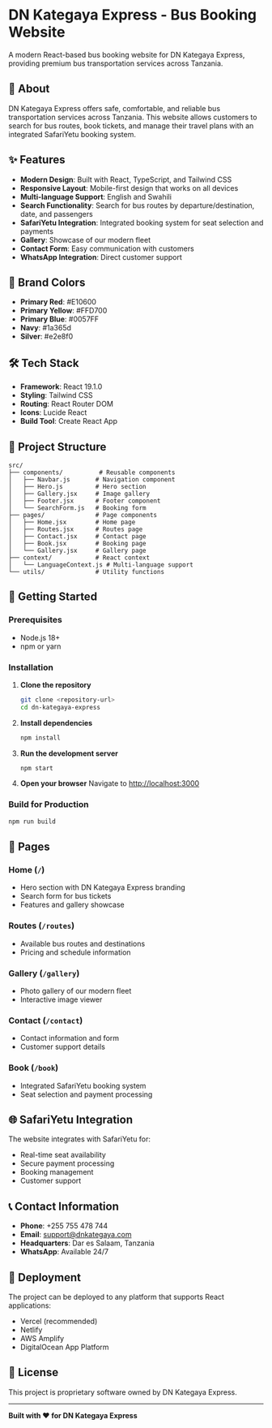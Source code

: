# DN Kategaya Express - Bus Booking Website

A modern React-based bus booking website for DN Kategaya Express, providing premium bus transportation services across Tanzania.

## 🚌 About

DN Kategaya Express offers safe, comfortable, and reliable bus transportation services across Tanzania. This website allows customers to search for bus routes, book tickets, and manage their travel plans with an integrated SafariYetu booking system.

## ✨ Features

- **Modern Design**: Built with React, TypeScript, and Tailwind CSS
- **Responsive Layout**: Mobile-first design that works on all devices
- **Multi-language Support**: English and Swahili
- **Search Functionality**: Search for bus routes by departure/destination, date, and passengers
- **SafariYetu Integration**: Integrated booking system for seat selection and payments
- **Gallery**: Showcase of our modern fleet
- **Contact Form**: Easy communication with customers
- **WhatsApp Integration**: Direct customer support

## 🎨 Brand Colors

- **Primary Red**: #E10600
- **Primary Yellow**: #FFD700  
- **Primary Blue**: #0057FF
- **Navy**: #1a365d
- **Silver**: #e2e8f0

## 🛠️ Tech Stack

- **Framework**: React 19.1.0
- **Styling**: Tailwind CSS
- **Routing**: React Router DOM
- **Icons**: Lucide React
- **Build Tool**: Create React App

## 📁 Project Structure

```
src/
├── components/          # Reusable components
│   ├── Navbar.js       # Navigation component
│   ├── Hero.js         # Hero section
│   ├── Gallery.jsx     # Image gallery
│   ├── Footer.jsx      # Footer component
│   └── SearchForm.js   # Booking form
├── pages/              # Page components
│   ├── Home.jsx        # Home page
│   ├── Routes.jsx      # Routes page
│   ├── Contact.jsx     # Contact page
│   ├── Book.jsx        # Booking page
│   └── Gallery.jsx     # Gallery page
├── context/            # React context
│   └── LanguageContext.js # Multi-language support
└── utils/              # Utility functions
```

## 🚀 Getting Started

### Prerequisites

- Node.js 18+
- npm or yarn

### Installation

1. **Clone the repository**
   ```bash
   git clone <repository-url>
   cd dn-kategaya-express
   ```

2. **Install dependencies**
   ```bash
   npm install
   ```

3. **Run the development server**
   ```bash
   npm start
   ```

4. **Open your browser**
   Navigate to [http://localhost:3000](http://localhost:3000)

### Build for Production

```bash
npm run build
```

## 📱 Pages

### Home (`/`)
- Hero section with DN Kategaya Express branding
- Search form for bus tickets
- Features and gallery showcase

### Routes (`/routes`)
- Available bus routes and destinations
- Pricing and schedule information

### Gallery (`/gallery`)
- Photo gallery of our modern fleet
- Interactive image viewer

### Contact (`/contact`)
- Contact information and form
- Customer support details

### Book (`/book`)
- Integrated SafariYetu booking system
- Seat selection and payment processing

## 🌐 SafariYetu Integration

The website integrates with SafariYetu for:
- Real-time seat availability
- Secure payment processing
- Booking management
- Customer support

## 📞 Contact Information

- **Phone**: +255 755 478 744
- **Email**: support@dnkategaya.com
- **Headquarters**: Dar es Salaam, Tanzania
- **WhatsApp**: Available 24/7

## 🚀 Deployment

The project can be deployed to any platform that supports React applications:

- Vercel (recommended)
- Netlify
- AWS Amplify
- DigitalOcean App Platform

## 📄 License

This project is proprietary software owned by DN Kategaya Express.

---

**Built with ❤️ for DN Kategaya Express**
